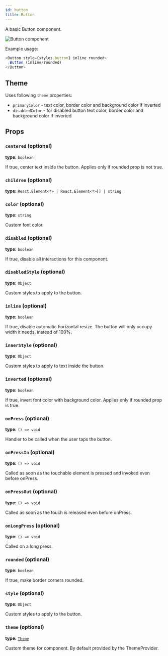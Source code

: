 ```yaml
---
id: button
title: Button
---
```


A basic Button component.

![Button component](assets/buttons.png)

Example usage:
```javascript
<Button style={styles.button} inline rounded>
  Button (inline/rounded)
</Button>
```

## Theme
Uses following `theme` properties:
 - `primaryColor` - text color, border color and background color if inverted
 - `disabledColor` - for disabled button text color, border color and background color if inverted

## Props

### `centered` (optional)
**type:** `boolean`  

If true, center text inside the button.
Applies only if rounded prop is not true.

### `children` (optional)
**type:** `React.Element<*> | React.Element<*>[] | string`

### `color` (optional)
**type:** `string`  

Custom font color.

### `disabled` (optional)
**type:** `boolean`  

If true, disable all interactions for this component.

### `disabledStyle` (optional)
**type:** `Object`  

Custom styles to apply to the button.

### `inline` (optional)
**type:** `boolean`  

If true, disable automatic horizontal resize.
The button will only occupy width it needs, instead of 100%.

### `innerStyle` (optional)
**type:** `Object`  

Custom styles to apply to text inside the button.

### `inverted` (optional)
**type:** `boolean`  

If true, invert font color with background color.
Applies only if rounded prop is true.

### `onPress` (optional)
**type:** `() => void`  

Handler to be called when the user taps the button.

### `onPressIn` (optional)
**type:** `() => void`  

Called as soon as the touchable element is pressed and invoked even before onPress.

### `onPressOut` (optional)
**type:** `() => void`  

Called as soon as the touch is released even before onPress.

### `onLongPress` (optional)
**type:** `() => void`  

Called on a long press.

### `rounded` (optional)
**type:** `boolean`  

If true, make border corners rounded.

### `style` (optional)
**type:** `Object`  

Custom styles to apply to the button.

### `theme` (optional)
**type:** [`Theme`](theme.html)

Custom theme for component. By default provided by the ThemeProvider.
